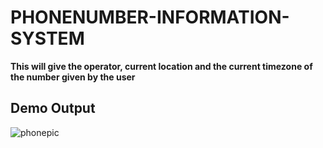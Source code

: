 # PHONENUMBER-INFORMATION-SYSTEM

**This will give the operator, current location and the current timezone of the number given by the user**

## Demo Output
![phonepic](https://user-images.githubusercontent.com/55202776/117317579-40828880-aea7-11eb-9629-2d6c60d5b2d1.JPG)
